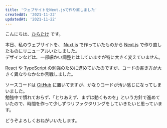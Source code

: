 ```yaml
---
title: 'ウェブサイトをNext.jsで作り直しました'
createdAt: '2021-11-22'
updatedAt: '2021-11-22'
---
```


こんにちは、[ひらたけ](https://twitter.com/Hirotaisou2012) です。

本日、私のウェブサイトを、 [Nuxt.js](https://nuxtjs.org/) で作っていたものから [Next.js](https://nextjs.org/) で作り直したものにリニューアルいたしました。  
デザインなどは、一部細かい調整とはしていますが特に大きく変えていません。

<!--more-->

[React](https://ja.reactjs.org/) や [TypeScript](https://www.typescriptlang.org/) の勉強のために進めていたのですが、コードの書き方が大きく異なりなかなか苦戦しました。

ソースコードは [GitHub](https://github.com/Hiratake/hiratake-web) に置いてますが、かなりコードが汚い感じになってしまいました。  
勉強中で慣れておらず、「とりあえず、まずは動くものを」という方針で進めていたので、時間を作って少しずつリファクタリングをしていきたいと思っています。

どうぞよろしくおねがいいたします。
